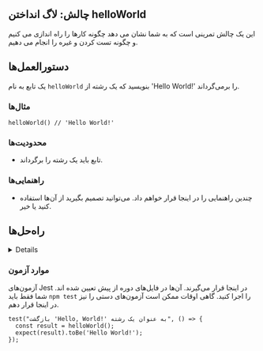 ## چالش: لاگ انداختن helloWorld

این یک چالش تمرینی است که به شما نشان می دهد چگونه کارها را راه اندازی می کنیم و چگونه تست کردن و غیره را انجام می دهیم.

## دستورالعمل‌ها

یک تابع به نام `helloWorld` بنویسید که یک رشته از 'Hello World!' را برمی‌گرداند.

### مثال‌ها

```JS
helloWorld() // 'Hello World!'
```

### محدودیت‌ها

- تابع باید یک رشته را برگرداند.

### راهنمایی‌ها

- چندین راهنمایی را در اینجا قرار خواهم داد. می‌توانید تصمیم بگیرید از آن‌ها استفاده کنید یا خیر.

## راه‌حل‌ها

<details>

```JS
function printHelloWorld() {
  return 'Hello World!';
}
```

### توضیحات

من توضیحات مربوط به راه‌حل را در اینجا قرار خواهم داد. اندازه ی توضیحات به تناسب چالش متغیر است.

</details>

### موارد آزمون

آزمون‌های Jest در اینجا قرار می‌گیرند. آن‌ها در فایل‌های دوره از پیش تعیین شده اند. شما فقط باید `npm test` را اجرا کنید. گاهی اوقات ممکن است آزمون‌های دستی را نیز در اینجا قرار دهم.

```JS
test("بازگشت 'Hello, World!' به عنوان یک رشته", () => {
  const result = helloWorld();
  expect(result).toBe('Hello World!');
});
```